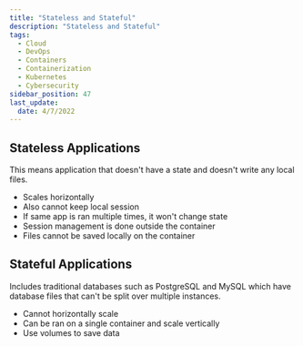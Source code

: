 ```yaml
---
title: "Stateless and Stateful"
description: "Stateless and Stateful"
tags: 
  - Cloud
  - DevOps
  - Containers
  - Containerization
  - Kubernetes
  - Cybersecurity
sidebar_position: 47
last_update:
  date: 4/7/2022
---
```


## Stateless Applications 

This means application that doesn't have a state and doesn't write any local files.

- Scales horizontally 
- Also cannot keep local session 
- If same app is ran multiple times, it won't change state
- Session management is done outside the container
- Files cannot be saved locally on the container

## Stateful Applications

Includes traditional databases such as PostgreSQL and MySQL which have database files that can't be split over multiple instances.

- Cannot horizontally scale
- Can be ran on a single container and scale vertically
- Use volumes to save data



 

 
